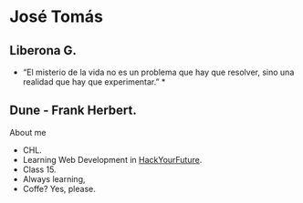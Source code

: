 # José Tomás
## Liberona G.

* “El misterio de la vida no es un problema que hay que resolver, sino una realidad que hay que experimentar.” *

Dune - Frank Herbert.
---

About me

* CHL.
* Learning Web Development in [HackYourFuture](https://www.hackyourfuture.be).
* Class 15.
* Always learning, 
* Coffe? Yes, please.

